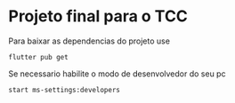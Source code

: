 # Projeto final para o TCC

Para baixar as dependencias do projeto use

```
flutter pub get
```

Se necessario habilite o modo de desenvolvedor do seu pc

```
start ms-settings:developers
```

